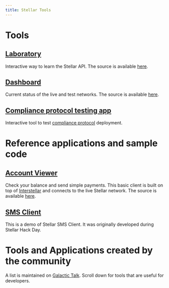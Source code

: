```yaml
---
title: Stellar Tools
---
```

# Tools

## [Laboratory](https://www.stellar.org/laboratory)
Interactive way to learn the Stellar API. The source is available [here](https://github.com/stellar/laboratory).

## [Dashboard](http://dashboard.stellar.org)
Current status of the live and test networks. The source is available [here](https://github.com/stellar/dashboard).

## [Compliance protocol testing app](https://gostellar.org)
Interactive tool to test [compliance protocol](https://www.stellar.org/developers/guides/compliance-protocol.html) deployment.

# Reference applications and sample code

## [Account Viewer](https://www.stellar.org/account-viewer)
Check your balance and send simple payments. This basic client is built on top of [Interstellar](https://github.com/stellar/interstellar) and connects to the live Stellar network. The source is available [here](https://github.com/stellar/account-viewer).

## [SMS Client](https://github.com/stellar/stellar-sms-client)
This is a demo of Stellar SMS Client. It was originally developed during Stellar Hack Day.

# Tools and Applications created by the community
A list is maintained on [Galactic Talk](https://galactictalk.org/d/14-projects-built-on-stellar). Scroll down for tools that are useful for developers.
